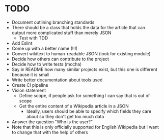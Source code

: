 # TODO

-   Document outlining branching standards
-   There should be a class that holds the data for the article that can output more complicated stuff than merely JSON
    -   Test with TDD
-   Add Eslint
-   Come up with a better name (!!!)
-   Convert wikitext to human-readable JSON (look for existing module)
-   Decide how others can contribute to the project
-   Decide how to write tests (mocha)
-   Say in README how many similar projects exist, but this one is different because it is small
-   Write better documentation about tools used
-   Create CI pipeline
-   Vision statement
    -   Define scope, if people ask for something I can say that is out of scope
    -   Get the entire content of a Wikipedia article in a JSON
        -   Ideally, users should be able to specify which fields they care about so they don't get too much data
-   Answer the question "Who is the user?"
-   Note that this is only officially supported for English Wikipedia but I want to change that with the help of others
